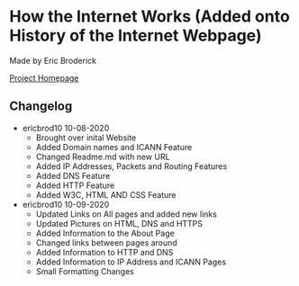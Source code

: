 # How the Internet Works (Added onto History of the Internet Webpage)
Made by Eric Broderick

[Project Homepage](https://ericbrod10.github.io/Assignment-How-The-Internet-Works/)

## Changelog
  * ericbrod10 10-08-2020
    * Brought over inital Website
    * Added Domain names and ICANN Feature
    * Changed Readme.md with new URL
    * Added IP Addresses, Packets and Routing Features
    * Added DNS Feature 
    * Added HTTP Feature 
    * Added W3C, HTML AND CSS Feature
  * ericbrod10 10-09-2020
    * Updated Links on All pages and added new links
    * Updated Pictures on HTML, DNS and HTTPS
    * Added Information to the About Page
    * Changed links between pages around
    * Added Information to HTTP and DNS
    * Added Information to IP Address and ICANN Pages
    * Small Formatting Changes
    

    